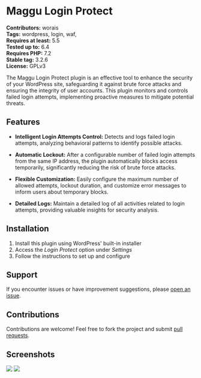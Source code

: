 # Maggu Login Protect

**Contributors:** worais \
**Tags:** wordpress, login, waf, \
**Requires at least:** 5.5 \
**Tested up to:** 6.4 \
**Requires PHP:** 7.2 \
**Stable tag:** 3.2.6 \
**License:** GPLv3

The Maggu Login Protect plugin is an effective tool to enhance the security of your WordPress site, safeguarding it against brute force attacks and ensuring the integrity of user accounts. This plugin monitors and controls failed login attempts, implementing proactive measures to mitigate potential threats.

## Features

- **Intelligent Login Attempts Control:** Detects and logs failed login attempts, analyzing behavioral patterns to identify possible attacks.

- **Automatic Lockout:** After a configurable number of failed login attempts from the same IP address, the plugin automatically blocks access temporarily, significantly reducing the risk of brute force attacks.

- **Flexible Customization:** Easily configure the maximum number of allowed attempts, lockout duration, and customize error messages to inform users about temporary blocks.

- **Detailed Logs:** Maintain a detailed log of all activities related to login attempts, providing valuable insights for security analysis.

## Installation

1. Install this plugin using WordPress' built-in installer
2. Access the *Login Protect* option under *Settings*
3. Follow the instructions to set up and configure

## Support

If you encounter issues or have improvement suggestions, please [open an issue](https://github.com/worais/maggu-login-protect/issues).

## Contributions

Contributions are welcome! Feel free to fork the project and submit [pull requests](https://github.com/worais/maggu-login-protect/pulls).

## Screenshots
![](https://github.com/worais/maggu-login-protect/blob/main/screenshots/1.png?raw=true)
![](https://github.com/worais/maggu-login-protect/blob/main/screenshots/2.png?raw=true)
